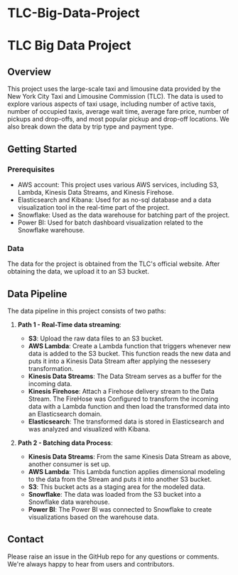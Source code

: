 # TLC-Big-Data-Project

# TLC Big Data Project

## Overview

This project uses the large-scale taxi and limousine data provided by the New York City Taxi and Limousine Commission (TLC). The data is used to explore various aspects of taxi usage, including number of active taxis, number of occupied taxis, average wait time, average fare price, number of pickups and drop-offs, and most popular pickup and drop-off locations. We also break down the data by trip type and payment type.

## Getting Started

### Prerequisites

- AWS account: This project uses various AWS services, including S3, Lambda, Kinesis Data Streams, and Kinesis Firehose.
- Elasticsearch and Kibana: Used for as no-sql database and a data visualization tool in the real-time part of the project.
- Snowflake: Used as the data warehouse for batching part of the project.
- Power BI: Used for batch dashboard  visualization related to the Snowflake warehouse.

### Data

The data for the project is  obtained from the TLC's official website. After obtaining the data, we upload it to an S3 bucket.

## Data Pipeline

The data pipeline in this project consists of two paths:

1. **Path 1 - Real-Time data streaming**:

    - **S3**: Upload the raw data files to an S3 bucket.
    - **AWS Lambda**: Create a Lambda function that triggers whenever new data is added to the S3 bucket. This function reads the new data and puts it into a Kinesis Data Stream after applying the nessesery transformation.
    - **Kinesis Data Streams**: The Data Stream serves as a buffer for the incoming data.
    - **Kinesis Firehose**: Attach a Firehose delivery stream to the Data Stream. The FireHose was Configured to transform the incoming data with a Lambda function and then load the transformed data into an Elasticsearch domain.
    - **Elasticsearch**: The transformed data is stored in Elasticsearch and was analyzed and visualized with Kibana.

2. **Path 2 - Batching data Process**:

    - **Kinesis Data Streams**: From the same Kinesis Data Stream as above, another consumer is set up.
    - **AWS Lambda**: This Lambda function applies dimensional modeling to the data from the Stream and puts it into another S3 bucket.
    - **S3**: This bucket acts as a staging area for the modeled data.
    - **Snowflake**: The data was loaded from the S3 bucket into a Snowflake data warehouse.
    - **Power BI**: The Power BI was connected to Snowflake to create visualizations based on the warehouse data.

## Contact

Please raise an issue in the GitHub repo for any questions or comments. We're always happy to hear from users and contributors.
